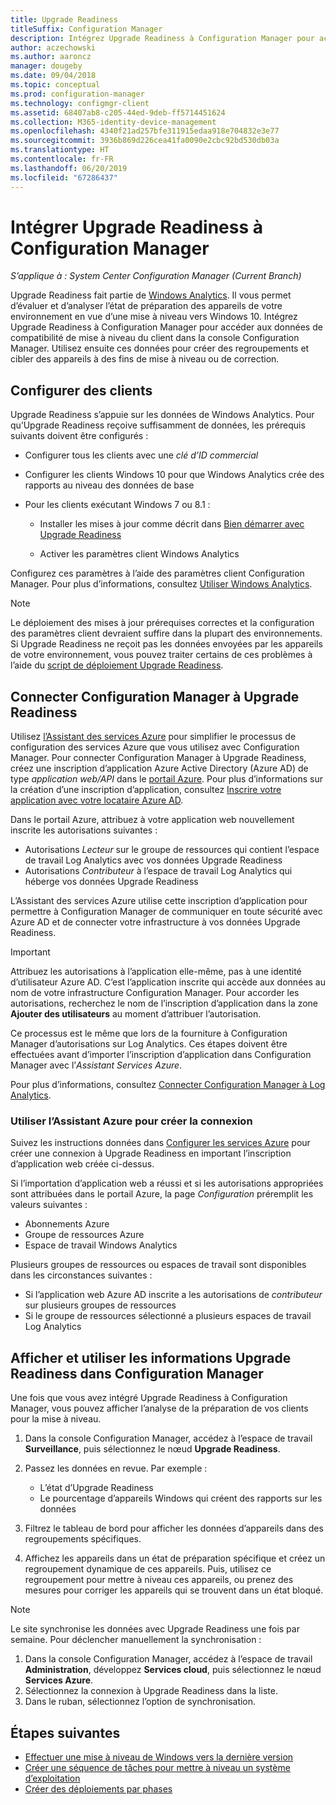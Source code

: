 ```yaml
---
title: Upgrade Readiness
titleSuffix: Configuration Manager
description: Intégrez Upgrade Readiness à Configuration Manager pour accéder aux appareils cibles et aux données de compatibilité de mise à niveau vers Windows 10 pour la mise à niveau ou la correction.
author: aczechowski
ms.author: aaroncz
manager: dougeby
ms.date: 09/04/2018
ms.topic: conceptual
ms.prod: configuration-manager
ms.technology: configmgr-client
ms.assetid: 68407ab8-c205-44ed-9deb-ff5714451624
ms.collection: M365-identity-device-management
ms.openlocfilehash: 4340f21ad257bfe311915edaa918e704832e3e77
ms.sourcegitcommit: 3936b869d226cea41fa0090e2cbc92bd530db03a
ms.translationtype: HT
ms.contentlocale: fr-FR
ms.lasthandoff: 06/20/2019
ms.locfileid: "67286437"
---
```

# <a name="integrate-upgrade-readiness-with-configuration-manager"></a>Intégrer Upgrade Readiness à Configuration Manager

*S’applique à : System Center Configuration Manager (Current Branch)*

Upgrade Readiness fait partie de [Windows Analytics](https://docs.microsoft.com/windows/deployment/upgrade/manage-windows-upgrades-with-upgrade-readiness). Il vous permet d’évaluer et d’analyser l’état de préparation des appareils de votre environnement en vue d’une mise à niveau vers Windows 10. Intégrez Upgrade Readiness à Configuration Manager pour accéder aux données de compatibilité de mise à niveau du client dans la console Configuration Manager. Utilisez ensuite ces données pour créer des regroupements et cibler des appareils à des fins de mise à niveau ou de correction.



## <a name="configure-clients"></a>Configurer des clients

Upgrade Readiness s’appuie sur les données de Windows Analytics. Pour qu’Upgrade Readiness reçoive suffisamment de données, les prérequis suivants doivent être configurés :

- Configurer tous les clients avec une *clé d’ID commercial*  

- Configurer les clients Windows 10 pour que Windows Analytics crée des rapports au niveau des données de base  

- Pour les clients exécutant Windows 7 ou 8.1 :  

    - Installer les mises à jour comme décrit dans [Bien démarrer avec Upgrade Readiness](https://docs.microsoft.com/windows/deployment/upgrade/upgrade-readiness-get-started)  

    - Activer les paramètres client Windows Analytics  

Configurez ces paramètres à l’aide des paramètres client Configuration Manager. Pour plus d’informations, consultez [Utiliser Windows Analytics](/sccm/core/clients/manage/monitor-windows-analytics).

> [!NOTE]  
> Le déploiement des mises à jour prérequises correctes et la configuration des paramètres client devraient suffire dans la plupart des environnements. Si Upgrade Readiness ne reçoit pas les données envoyées par les appareils de votre environnement, vous pouvez traiter certains de ces problèmes à l’aide du [script de déploiement Upgrade Readiness](https://docs.microsoft.com/windows/deployment/upgrade/upgrade-readiness-deployment-script). 



## <a name="connect-configuration-manager-to-upgrade-readiness"></a>Connecter Configuration Manager à Upgrade Readiness

Utilisez [l’Assistant des services Azure](/sccm/core/servers/deploy/configure/azure-services-wizard) pour simplifier le processus de configuration des services Azure que vous utilisez avec Configuration Manager. Pour connecter Configuration Manager à Upgrade Readiness, créez une inscription d’application Azure Active Directory (Azure AD) de type *application web/API* dans le [portail Azure](https://portal.azure.com). Pour plus d’informations sur la création d’une inscription d’application, consultez [Inscrire votre application avec votre locataire Azure AD](/azure/active-directory/active-directory-app-registration). 

Dans le portail Azure, attribuez à votre application web nouvellement inscrite les autorisations suivantes :
- Autorisations *Lecteur* sur le groupe de ressources qui contient l’espace de travail Log Analytics avec vos données Upgrade Readiness
- Autorisations *Contributeur* à l’espace de travail Log Analytics qui héberge vos données Upgrade Readiness

L’Assistant des services Azure utilise cette inscription d’application pour permettre à Configuration Manager de communiquer en toute sécurité avec Azure AD et de connecter votre infrastructure à vos données Upgrade Readiness.

> [!IMPORTANT]  
> Attribuez les autorisations à l’application elle-même, pas à une identité d’utilisateur Azure AD. C’est l’application inscrite qui accède aux données au nom de votre infrastructure Configuration Manager. Pour accorder les autorisations, recherchez le nom de l’inscription d’application dans la zone **Ajouter des utilisateurs** au moment d’attribuer l’autorisation. 
> 
> Ce processus est le même que lors de la fourniture à Configuration Manager d’autorisations sur Log Analytics. Ces étapes doivent être effectuées avant d’importer l’inscription d’application dans Configuration Manager avec l’*Assistant Services Azure*.
> 
> Pour plus d’informations, consultez [Connecter Configuration Manager à Log Analytics](https://docs.microsoft.com/azure/log-analytics/log-analytics-sccm).


### <a name="use-the-azure-wizard-to-create-the-connection"></a>Utiliser l’Assistant Azure pour créer la connexion

Suivez les instructions données dans [Configurer les services Azure](/sccm/core/servers/deploy/configure/azure-services-wizard) pour créer une connexion à Upgrade Readiness en important l’inscription d’application web créée ci-dessus. 

Si l’importation d’application web a réussi et si les autorisations appropriées sont attribuées dans le portail Azure, la page *Configuration* préremplit les valeurs suivantes :   
-  Abonnements Azure  
-  Groupe de ressources Azure  
-  Espace de travail Windows Analytics  

Plusieurs groupes de ressources ou espaces de travail sont disponibles dans les circonstances suivantes : 
- Si l’application web Azure AD inscrite a les autorisations de *contributeur* sur plusieurs groupes de ressources   
- Si le groupe de ressources sélectionné a plusieurs espaces de travail Log Analytics  



## <a name="view-and-use-upgrade-readiness-information-in-configuration-manager"></a>Afficher et utiliser les informations Upgrade Readiness dans Configuration Manager

Une fois que vous avez intégré Upgrade Readiness à Configuration Manager, vous pouvez afficher l’analyse de la préparation de vos clients pour la mise à niveau.

1. Dans la console Configuration Manager, accédez à l’espace de travail **Surveillance**, puis sélectionnez le nœud **Upgrade Readiness**.  

2. Passez les données en revue. Par exemple :  
    - L’état d’Upgrade Readiness  
    - Le pourcentage d’appareils Windows qui créent des rapports sur les données  

3. Filtrez le tableau de bord pour afficher les données d’appareils dans des regroupements spécifiques.  

4. Affichez les appareils dans un état de préparation spécifique et créez un regroupement dynamique de ces appareils. Puis, utilisez ce regroupement pour mettre à niveau ces appareils, ou prenez des mesures pour corriger les appareils qui se trouvent dans un état bloqué.  

> [!Note]  
> Le site synchronise les données avec Upgrade Readiness une fois par semaine.<!--SCCMDocs issue 732--> Pour déclencher manuellement la synchronisation :
> 1. Dans la console Configuration Manager, accédez à l’espace de travail **Administration**, développez **Services cloud**, puis sélectionnez le nœud **Services Azure**.  
> 2. Sélectionnez la connexion à Upgrade Readiness dans la liste.  
> 3. Dans le ruban, sélectionnez l’option de synchronisation.  



## <a name="next-steps"></a>Étapes suivantes

- [Effectuer une mise à niveau de Windows vers la dernière version](/sccm/osd/deploy-use/upgrade-windows-to-the-latest-version)  
- [Créer une séquence de tâches pour mettre à niveau un système d’exploitation](/sccm/osd/deploy-use/create-a-task-sequence-to-upgrade-an-operating-system)  
- [Créer des déploiements par phases](/sccm/osd/deploy-use/create-phased-deployment-for-task-sequence)  

